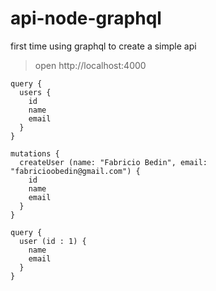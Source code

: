 # api-node-graphql
first time using graphql to create a simple api

> open http://localhost:4000

```
query {
  users {
    id
    name
    email
  }
}
```

```
mutations {
  createUser (name: "Fabricio Bedin", email: "fabricioobedin@gmail.com") {
    id
    name
    email    
  }
}
```

```
query {
  user (id : 1) {
    name
    email
  }
}
```
